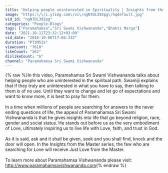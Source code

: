 ```yaml
---
title: "Helping people uninterested in Spirituality | Insights from the Master"
image: "https:\/\/i.ytimg.com\/vi\/ngN7DL392pg\/hqdefault.jpg"
vid_id: "ngN7DL392pg"
categories: "People-Blogs"
tags: ["Paramahamsa","Sri Swami Vishwananda","Bhakti Marga"]
date: "2021-10-11T23:32:12+03:00"
vid_date: "2016-10-06T17:06:33Z"
duration: "PT3M51S"
viewcount: "7618"
likeCount: "262"
dislikeCount: "6"
channel: "Paramahamsa Sri Swami Vishwananda"
---
```

{% raw %}In this video, Paramahamsa Sri Swami Vishwananda talks about helping people who are uninterested in the spiritual path. Swamiji explains that if they truly are uninterested in what you have to say, then talking to them is of no use. Until they want to change and let go of expectations and want to know more, it is best to pray for them.<br /><br />In a time when millions of people are searching for answers to the never ending questions of life, the appeal of Paramahamsa Sri Swami Vishwananda is that he gives insights into life that go beyond religion, race, gender and social status. He stands out before us as the very embodiment of Love, ultimately inspiring us to live life with Love, faith, and trust in God.<br /><br />As it is said, ask and it shall be given, seek and you shall find, knock and the door will open. In the Insights from the Master series, the few who are searching for Love will receive Just Love from the Master.<br /><br />To learn more about Paramahamsa Vishwananda please visit: <a rel="nofollow" target="blank" href="http://www.paramahamsavishwananda.com">http://www.paramahamsavishwananda.com</a>{% endraw %}
